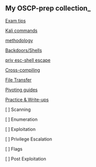 ##  My OSCP-prep collection_

[Exam tips](https://github.com/Eva-Prokofiev/OSCP-prep/blob/master/exam-tips.py)

[Kali commands](https://github.com/Eva-Prokofiev/OSCP-prep/blob/master/Other/Kali-Env)
 
[methodology](https://github.com/Eva-Prokofiev/OSCP-prep/blob/master/methodology-notes.py)

[Backdoors/Shells](https://github.com/Eva-Prokofiev/OSCP-prep/blob/master/Other/Backdoors-Web%20Shells.py)

[priv esc-shell escape](https://github.com/Eva-Prokofiev/OSCP-prep/blob/master/Other/Priv%20Esc%20Linux%20%2B%20Windows.py)

[Cross-compiling](https://github.com/Eva-Prokofiev/OSCP-prep/blob/master/Other/Cross-compiling.py)

[File Transfer](https://github.com/Eva-Prokofiev/OSCP-prep/blob/master/Other/File%20Transfer.txt)

[Pivoting guides](https://github.com/Eva-Prokofiev/OSCP-prep/blob/master/Other/Pivoting.txt)

[Practice & Write-ups](https://github.com/Eva-Prokofiev/OSCP-prep/blob/master/practice-sources.py)


[ ] Scanning

[ ] Enumeration

[ ] Exploitation

[ ] Privilege Escalation

[ ] Flags

[ ] Post Exploitation

